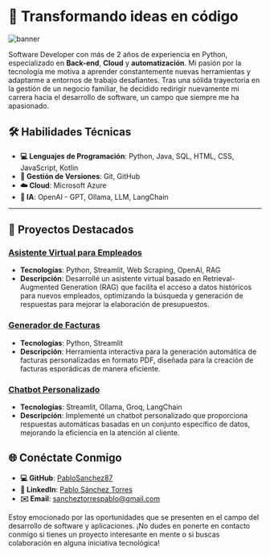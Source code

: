 #  🤝  Transformando ideas en código


![banner](resources/bannerfoto_recorte.png)


Software Developer con más de 2 años de experiencia en Python, especializado en **Back-end**, **Cloud** y **automatización**. Mi pasión por la tecnología me motiva a aprender constantemente nuevas herramientas y adaptarme a entornos de trabajo desafiantes. Tras una sólida trayectoria en la gestión de un negocio familiar, he decidido redirigir nuevamente mi carrera hacia el desarrollo de software, un campo que siempre me ha apasionado.

## 🛠️ Habilidades Técnicas

- **💻 Lenguajes de Programación**: Python, Java, SQL, HTML, CSS, JavaScript, Kotlin
- **🔧 Gestión de Versiones**: Git, GitHub
- **☁️ Cloud**: Microsoft Azure
- **🧠 IA**: OpenAI - GPT, Ollama, LLM, LangChain
  
---

## 🚀 Proyectos Destacados

### [Asistente Virtual para Empleados](https://github.com/PabloSanchez87/Web_scrapping_chatbot)
- **Tecnologías**: Python, Streamlit, Web Scraping, OpenAI, RAG
- **Descripción**: Desarrollé un asistente virtual basado en Retrieval-Augmented Generation (RAG) que facilita el acceso a datos históricos para nuevos empleados, optimizando la búsqueda y generación de respuestas para mejorar la elaboración de presupuestos.

### [Generador de Facturas](https://github.com/PabloSanchez87/Utils_with_Python)
- **Tecnologías**: Python, Streamlit
- **Descripción**: Herramienta interactiva para la generación automática de facturas personalizadas en formato PDF, diseñada para la creación de facturas esporádicas de manera eficiente.

### [Chatbot Personalizado](https://github.com/PabloSanchez87/Web_scrapping_chatbot)
- **Tecnologías**: Streamlit, Ollama, Groq, LangChain
- **Descripción**: Implementé un chatbot personalizado que proporciona respuestas automáticas basadas en un conjunto específico de datos, mejorando la eficiencia en la atención al cliente.
  
<!--
## 📚 Educación & Certificaciones

- **FullStack & Blockchain Developer** - Academia Conquer X (2023 - Presente)
- **Grado en Ingeniería Informática** - Universidad de Santiago de Compostela (70% cursado)
- **Programa Superior en Gestión y Administración de Empresas** - Universidad CEU San Pablo (2011 - 2012)

### Certificaciones:
- **Microsoft Certified: Azure AI Fundamentals (AI-900)** - 2024
- **Microsoft Azure Developer (AZ-204)** - 2024
- **Android Application Development** - 2024

---
-->
## 🌐 Conéctate Conmigo

- **💻 GitHub**: [PabloSanchez87](https://github.com/PabloSanchez87)
- **💼 LinkedIn**: [Pablo Sánchez Torres](https://linkedin.com/in/pablosancheztorres)
- **✉️ Email**: sancheztorrespablo@gmail.com

Estoy emocionado por las oportunidades que se presenten en el campo del desarrollo de software y aplicaciones. ¡No dudes en ponerte en contacto conmigo si tienes un proyecto interesante en mente o si buscas colaboración en alguna iniciativa tecnológica!


<p align="left">
    <img src="https://komarev.com/ghpvc/?username=pablosanchez87&color=brightgreen" alt="contador_de_visitas" style="display:none;" />
</p>
